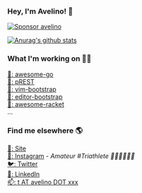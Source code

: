 ### Hey, I'm Avelino! 👋

[![Sponsor avelino](https://user-images.githubusercontent.com/31996/90784634-dc4b7480-e2d7-11ea-94b0-48754ff3afb1.png)](https://github.com/sponsors/avelino)

[![Anurag's github stats](https://github-readme-stats.vercel.app/api?username=avelino)](https://github.com/avelino)

### What I'm working on 👨‍💻

[🐨: awesome-go](https://awesome-go.com/) <br>
[🐘: pREST](https://github.com/prest) <br>
[📝: vim-bootstrap](https://vim-bootstrap.com) <br>
[📝: editor-bootstrap](https://github.com/editor-bootstrap) <br>
[🏸: awesome-racket](https://github.com/avelino/awesome-racket) <br>
...

### Find me elsewhere 🌎

[🚀: Site](https://avelino.run) <br>
[📸: Instagram](https://instagram.com/avelinorun) - _Amateur #Triathlete 🏊‍♂️🚴‍♂️🏃‍♂️_ <br>
[🐦: Twitter](https://twitter.com/avelinorun) <br>
[💼: LinkedIn](https://www.linkedin.com/in/avelinorun) <br>
[📫: t AT avelino DOT xxx](mailto:t@avelino.xxx)
